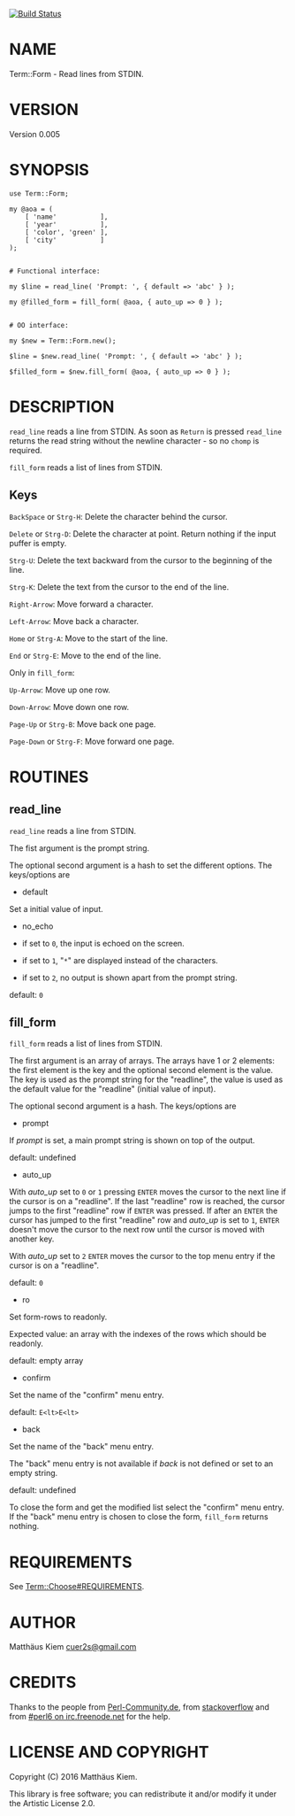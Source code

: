 [![Build Status](https://travis-ci.org/kuerbis/Term-Form-p6.svg?branch=master)](https://travis-ci.org/kuerbis/Term-Form-p6)

NAME
====

Term::Form - Read lines from STDIN.

VERSION
=======

Version 0.005

SYNOPSIS
========

    use Term::Form;

    my @aoa = (
        [ 'name'           ],
        [ 'year'           ],
        [ 'color', 'green' ],
        [ 'city'           ]
    );


    # Functional interface:

    my $line = read_line( 'Prompt: ', { default => 'abc' } );

    my @filled_form = fill_form( @aoa, { auto_up => 0 } );


    # OO interface:

    my $new = Term::Form.new();

    $line = $new.read_line( 'Prompt: ', { default => 'abc' } );

    $filled_form = $new.fill_form( @aoa, { auto_up => 0 } );

DESCRIPTION
===========

`read_line` reads a line from STDIN. As soon as `Return` is pressed `read_line` returns the read string without the newline character - so no `chomp` is required.

`fill_form` reads a list of lines from STDIN.

Keys
----

`BackSpace` or `Strg-H`: Delete the character behind the cursor.

`Delete` or `Strg-D`: Delete the character at point. Return nothing if the input puffer is empty.

`Strg-U`: Delete the text backward from the cursor to the beginning of the line.

`Strg-K`: Delete the text from the cursor to the end of the line.

`Right-Arrow`: Move forward a character.

`Left-Arrow`: Move back a character.

`Home` or `Strg-A`: Move to the start of the line.

`End` or `Strg-E`: Move to the end of the line.

Only in `fill_form`:

`Up-Arrow`: Move up one row.

`Down-Arrow`: Move down one row.

`Page-Up` or `Strg-B`: Move back one page.

`Page-Down` or `Strg-F`: Move forward one page.

ROUTINES
========

read_line
---------

`read_line` reads a line from STDIN.

The fist argument is the prompt string.

The optional second argument is a hash to set the different options. The keys/options are

  * default

Set a initial value of input.

  * no_echo

  * if set to `0`, the input is echoed on the screen.

  * if set to `1`, "`*`" are displayed instead of the characters.

  * if set to `2`, no output is shown apart from the prompt string.

default: `0`

fill_form
---------

`fill_form` reads a list of lines from STDIN.

The first argument is an array of arrays. The arrays have 1 or 2 elements: the first element is the key and the optional second element is the value. The key is used as the prompt string for the "readline", the value is used as the default value for the "readline" (initial value of input).

The optional second argument is a hash. The keys/options are

  * prompt

If *prompt* is set, a main prompt string is shown on top of the output.

default: undefined

  * auto_up

With *auto_up* set to `0` or `1` pressing `ENTER` moves the cursor to the next line if the cursor is on a "readline". If the last "readline" row is reached, the cursor jumps to the first "readline" row if `ENTER` was pressed. If after an `ENTER` the cursor has jumped to the first "readline" row and *auto_up* is set to `1`, `ENTER` doesn't move the cursor to the next row until the cursor is moved with another key.

With *auto_up* set to `2` `ENTER` moves the cursor to the top menu entry if the cursor is on a "readline".

default: `0`

  * ro

Set form-rows to readonly.

Expected value: an array with the indexes of the rows which should be readonly.

default: empty array

  * confirm

Set the name of the "confirm" menu entry.

default: `E<lt>E<lt>`

  * back

Set the name of the "back" menu entry.

The "back" menu entry is not available if *back* is not defined or set to an empty string.

default: undefined

To close the form and get the modified list select the "confirm" menu entry. If the "back" menu entry is chosen to close the form, `fill_form` returns nothing.

REQUIREMENTS
============

See [Term::Choose#REQUIREMENTS](Term::Choose#REQUIREMENTS).

AUTHOR
======

Matthäus Kiem <cuer2s@gmail.com>

CREDITS
=======

Thanks to the people from [Perl-Community.de](http://www.perl-community.de), from [stackoverflow](http://stackoverflow.com) and from [#perl6 on irc.freenode.net](irc://irc.freenode.net/#perl6) for the help.

LICENSE AND COPYRIGHT
=====================

Copyright (C) 2016 Matthäus Kiem.

This library is free software; you can redistribute it and/or modify it under the Artistic License 2.0.
